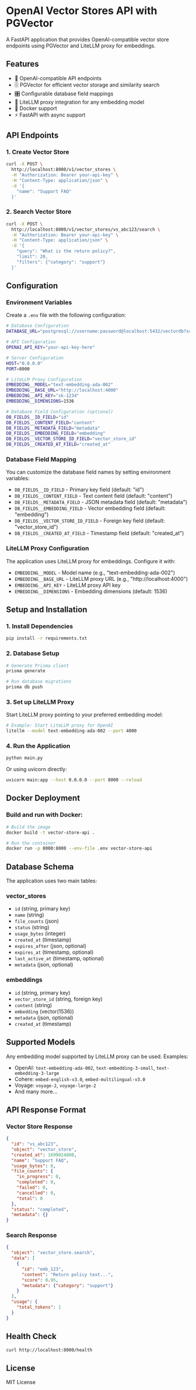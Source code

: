 # OpenAI Vector Stores API with PGVector

A FastAPI application that provides OpenAI-compatible vector store endpoints using PGVector and LiteLLM proxy for embeddings.

## Features

- 🔌 OpenAI-compatible API endpoints
- 🗄️ PGVector for efficient vector storage and similarity search
- 🎛️ Configurable database field mappings
- 🔄 LiteLLM proxy integration for any embedding model
- 🐳 Docker support
- ⚡ FastAPI with async support

## API Endpoints

### 1. Create Vector Store
```bash
curl -X POST \
  http://localhost:8000/v1/vector_stores \
  -H "Authorization: Bearer your-api-key" \
  -H "Content-Type: application/json" \
  -d '{
    "name": "Support FAQ"
  }'
```

### 2. Search Vector Store
```bash
curl -X POST \
  http://localhost:8000/v1/vector_stores/vs_abc123/search \
  -H "Authorization: Bearer your-api-key" \
  -H "Content-Type: application/json" \
  -d '{
    "query": "What is the return policy?",
    "limit": 20,
    "filters": {"category": "support"}
  }'
```

## Configuration

### Environment Variables

Create a `.env` file with the following configuration:

```bash
# Database Configuration
DATABASE_URL="postgresql://username:password@localhost:5432/vectordb?schema=public"

# API Configuration
OPENAI_API_KEY="your-api-key-here"

# Server Configuration
HOST="0.0.0.0"
PORT=8000

# LiteLLM Proxy Configuration
EMBEDDING__MODEL="text-embedding-ada-002"
EMBEDDING__BASE_URL="http://localhost:4000"
EMBEDDING__API_KEY="sk-1234"
EMBEDDING__DIMENSIONS=1536

# Database Field Configuration (optional)
DB_FIELDS__ID_FIELD="id"
DB_FIELDS__CONTENT_FIELD="content"
DB_FIELDS__METADATA_FIELD="metadata"
DB_FIELDS__EMBEDDING_FIELD="embedding"
DB_FIELDS__VECTOR_STORE_ID_FIELD="vector_store_id"
DB_FIELDS__CREATED_AT_FIELD="created_at"
```

### Database Field Mapping

You can customize the database field names by setting environment variables:

- `DB_FIELDS__ID_FIELD` - Primary key field (default: "id")
- `DB_FIELDS__CONTENT_FIELD` - Text content field (default: "content")
- `DB_FIELDS__METADATA_FIELD` - JSON metadata field (default: "metadata")
- `DB_FIELDS__EMBEDDING_FIELD` - Vector embedding field (default: "embedding")
- `DB_FIELDS__VECTOR_STORE_ID_FIELD` - Foreign key field (default: "vector_store_id")
- `DB_FIELDS__CREATED_AT_FIELD` - Timestamp field (default: "created_at")

### LiteLLM Proxy Configuration

The application uses LiteLLM proxy for embeddings. Configure it with:

- `EMBEDDING__MODEL` - Model name (e.g., "text-embedding-ada-002")
- `EMBEDDING__BASE_URL` - LiteLLM proxy URL (e.g., "http://localhost:4000")
- `EMBEDDING__API_KEY` - LiteLLM proxy API key
- `EMBEDDING__DIMENSIONS` - Embedding dimensions (default: 1536)

## Setup and Installation

### 1. Install Dependencies

```bash
pip install -r requirements.txt
```

### 2. Database Setup

```bash
# Generate Prisma client
prisma generate

# Run database migrations
prisma db push
```

### 3. Set up LiteLLM Proxy

Start LiteLLM proxy pointing to your preferred embedding model:

```bash
# Example: Start LiteLLM proxy for OpenAI
litellm --model text-embedding-ada-002 --port 4000
```

### 4. Run the Application

```bash
python main.py
```

Or using uvicorn directly:

```bash
uvicorn main:app --host 0.0.0.0 --port 8000 --reload
```

## Docker Deployment

### Build and run with Docker:

```bash
# Build the image
docker build -t vector-store-api .

# Run the container
docker run -p 8000:8000 --env-file .env vector-store-api
```

## Database Schema

The application uses two main tables:

### vector_stores
- `id` (string, primary key)
- `name` (string)
- `file_counts` (json)
- `status` (string)
- `usage_bytes` (integer)
- `created_at` (timestamp)
- `expires_after` (json, optional)
- `expires_at` (timestamp, optional)
- `last_active_at` (timestamp, optional)
- `metadata` (json, optional)

### embeddings
- `id` (string, primary key)
- `vector_store_id` (string, foreign key)
- `content` (string)
- `embedding` (vector(1536))
- `metadata` (json, optional)
- `created_at` (timestamp)

## Supported Models

Any embedding model supported by LiteLLM proxy can be used. Examples:

- OpenAI: `text-embedding-ada-002`, `text-embedding-3-small`, `text-embedding-3-large`
- Cohere: `embed-english-v3.0`, `embed-multilingual-v3.0`
- Voyage: `voyage-2`, `voyage-large-2`
- And many more...

## API Response Format

### Vector Store Response
```json
{
  "id": "vs_abc123",
  "object": "vector_store",
  "created_at": 1699024800,
  "name": "Support FAQ",
  "usage_bytes": 0,
  "file_counts": {
    "in_progress": 0,
    "completed": 0,
    "failed": 0,
    "cancelled": 0,
    "total": 0
  },
  "status": "completed",
  "metadata": {}
}
```

### Search Response
```json
{
  "object": "vector_store.search",
  "data": [
    {
      "id": "emb_123",
      "content": "Return policy text...",
      "score": 0.95,
      "metadata": {"category": "support"}
    }
  ],
  "usage": {
    "total_tokens": 1
  }
}
```

## Health Check

```bash
curl http://localhost:8000/health
```

## License

MIT License 